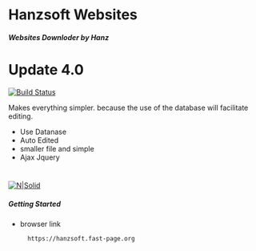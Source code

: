 # Hanzsoft Websites
##### _Websites Downloder by Hanz_
#
#
# Update 4.0
[![Build Status](https://travis-ci.org/joemccann/dillinger.svg?branch=master)](https://hanzsoft.fast-page.org)

Makes everything simpler. because the use of the database will facilitate editing.

- Use Datanase
- Auto Edited
- smaller file and simple
- Ajax Jquery

#
#
[![N|Solid](https://afindo-inf.com/assets/public/img/blog/c68da826f6218280a7878e7ec87dd73f.png)](https://nodesource.com/products/nsolid)

##### Getting Started
* browser link
  ```sh
    https://hanzsoft.fast-page.org
  ```
